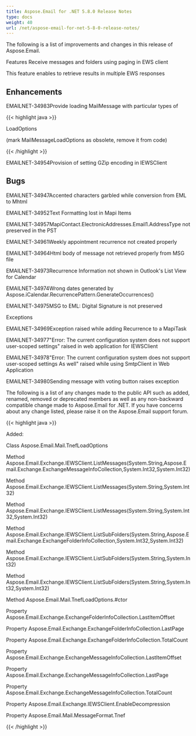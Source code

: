 ```yaml
---
title: Aspose.Email for .NET 5.8.0 Release Notes
type: docs
weight: 40
url: /net/aspose-email-for-net-5-8-0-release-notes/
---
```


The following is a list of improvements and changes in this release of Aspose.Email.

Features Receive messages and folders using paging in EWS client

This feature enables to retrieve results in multiple EWS responses

## **Enhancements**
EMAILNET-34983Provide loading MailMessage with particular types of

{{< highlight java >}}

 LoadOptions

(mark MailMessageLoadOptions as obsolete, remove it from code)

{{< /highlight >}}

EMAILNET-34954Provision of setting GZip encoding in IEWSClient
## **Bugs**
EMAILNET-34947Accented characters garbled while conversion from EML to Mhtml

EMAILNET-34952Text Formatting lost in Mapi Items

EMAILNET-34957MapiContact.ElectronicAddresses.Email1.AddressType not preserved in the PST

EMAILNET-34961Weekly appointment recurrence not created properly

EMAILNET-34964Html body of message not retrieved properly from MSG file

EMAILNET-34973Recurrence Information not shown in Outlook's List View for Calendar

EMAILNET-34974Wrong dates generated by Aspose.iCalendar.RecurrencePattern.GenerateOccurrences()

EMAILNET-34975MSG to EML: Digital Signature is not preserved

Exceptions

EMAILNET-34969Exception raised while adding Recurrence to a MapiTask

EMAILNET-34977"Error: The current configuration system does not support user-scoped settings" raised in web application for IEWSClient

EMAILNET-34978"Error: The current configuration system does not support user-scoped settings As well" raised while using SmtpClient in Web Application

EMAILNET-34980Sending message with voting button raises exception

The following is a list of any changes made to the public API such as added, renamed, removed or deprecated members as well as any non-backward compatible change made to Aspose.Email for .NET. If you have concerns about any change listed, please raise it on the Aspose.Email support forum.

{{< highlight java >}}

 Added:

Class Aspose.Email.Mail.TnefLoadOptions

Method Aspose.Email.Exchange.IEWSClient.ListMessages(System.String,Aspose.Email.Exchange.ExchangeMessageInfoCollection,System.Int32,System.Int32)

Method Aspose.Email.Exchange.IEWSClient.ListMessages(System.String,System.Int32)

Method Aspose.Email.Exchange.IEWSClient.ListMessages(System.String,System.Int32,System.Int32)

Method Aspose.Email.Exchange.IEWSClient.ListSubFolders(System.String,Aspose.Email.Exchange.ExchangeFolderInfoCollection,System.Int32,System.Int32)

Method Aspose.Email.Exchange.IEWSClient.ListSubFolders(System.String,System.Int32)

Method Aspose.Email.Exchange.IEWSClient.ListSubFolders(System.String,System.Int32,System.Int32)

Method Aspose.Email.Mail.TnefLoadOptions.#ctor

Property Aspose.Email.Exchange.ExchangeFolderInfoCollection.LastItemOffset

Property Aspose.Email.Exchange.ExchangeFolderInfoCollection.LastPage

Property Aspose.Email.Exchange.ExchangeFolderInfoCollection.TotalCount

Property Aspose.Email.Exchange.ExchangeMessageInfoCollection.LastItemOffset

Property Aspose.Email.Exchange.ExchangeMessageInfoCollection.LastPage

Property Aspose.Email.Exchange.ExchangeMessageInfoCollection.TotalCount

Property Aspose.Email.Exchange.IEWSClient.EnableDecompression

Property Aspose.Email.Mail.MessageFormat.Tnef

{{< /highlight >}}
